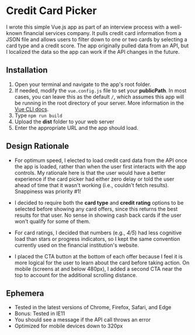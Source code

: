 # Credit Card Picker

I wrote this simple Vue.js app as part of an interview process with a well-known financial services company. It pulls credit card information from a JSON file and allows users to filter down to one or two cards by selecting a card type and a credit score. The app originally pulled data from an API, but I localized the data so the app can work if the API changes in the future.


## Installation

1. Open your terminal and navigate to the app's root folder. 
2. If needed, modify the `vue.config.js` file to set your **publicPath**. In most cases, you can leave this as the default `/`, which assumes this app will be running in the root directory of your server. More information in the [Vue CLI docs](https://cli.vuejs.org/config/#publicpath).
3. Type `npm run build`
4. Upload the **dist** folder to your web server
5. Enter the appropriate URL and the app should load.


## Design Rationale

* For optimum speed, I elected to load credit card data from the API once the app is loaded, rather than when the user first interacts with the app controls. My rationale here is that the user would have a better experience if the card picker had either zero delay or told the user ahead of time that it wasn't working (i.e., couldn't fetch results). Snappiness was priority #1!

* I decided to require both the **card type** and **credit rating** options to be selected before showing any card offers, since this returns the best results for that user. No sense in showing cash back cards if the user won't qualify for some of them.

* For card ratings, I decided that numbers (e.g., *4/5*) had less cognitive load than stars or progress indicators, so I kept the same convention currently used on the financial institution's website.

* I placed the CTA button at the bottom of each offer because I feel it is more logical for the user to learn about the card before taking action. On mobile (screens at and below 480px), I added a second CTA near the top to account for the additional scrolling distance.


## Ephemera

* Tested in the latest versions of Chrome, Firefox, Safari, and Edge
* Bonus: Tested in IE11
* You should see a message if the API call throws an error
* Optimized for mobile devices down to 320px
